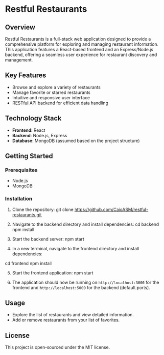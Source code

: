# Restful Restaurants

## Overview
Restful Restaurants is a full-stack web application designed to provide a comprehensive platform for exploring and managing restaurant information. This application features a React-based frontend and an Express/Node.js backend, offering a seamless user experience for restaurant discovery and management.

## Key Features
- Browse and explore a variety of restaurants
- Manage favorite or starred restaurants
- Intuitive and responsive user interface
- RESTful API backend for efficient data handling

## Technology Stack
- **Frontend**: React
- **Backend**: Node.js, Express
- **Database**: MongoDB (assumed based on the project structure)

## Getting Started

### Prerequisites
- Node.js
- MongoDB

### Installation
1. Clone the repository:
git clone https://github.com/CaioASM/restful-restaurants.git

2. Navigate to the backend directory and install dependencies:
cd backend
npm install

3. Start the backend server:
npm start

4. In a new terminal, navigate to the frontend directory and install dependencies:

cd frontend
npm install

5. Start the frontend application:
npm start

6. The application should now be running on `http://localhost:3000` for the frontend and `http://localhost:5000` for the backend (default ports).

## Usage
- Explore the list of restaurants and view detailed information.
- Add or remove restaurants from your list of favorites.

## License
This project is open-sourced under the MIT license.
